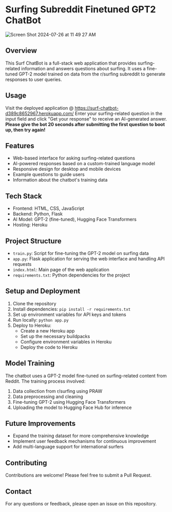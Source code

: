# Surfing Subreddit Finetuned GPT2 ChatBot

![Screen Shot 2024-07-26 at 11 49 27 AM](https://github.com/user-attachments/assets/53fce91d-bf8c-4a4d-aeda-a1e0bf29433c)

## Overview

This Surf ChatBot is a full-stack web application that provides surfing-related information and answers questions about surfing. It uses a fine-tuned GPT-2 model trained on data from the r/surfing subreddit to generate responses to user queries.

## Usage

Visit the deployed application @ https://surf-chatbot-d389c8652967.herokuapp.com/
Enter your surfing-related question in the input field and click "Get your response" to receive an AI-generated answer.
**Please give the bot 20 seconds after submitting the first question to boot up, then try again!**

## Features

- Web-based interface for asking surfing-related questions
- AI-powered responses based on a custom-trained language model
- Responsive design for desktop and mobile devices
- Example questions to guide users
- Information about the chatbot's training data

## Tech Stack

- Frontend: HTML, CSS, JavaScript
- Backend: Python, Flask
- AI Model: GPT-2 (fine-tuned), Hugging Face Transformers
- Hosting: Heroku

## Project Structure

- `train.py`: Script for fine-tuning the GPT-2 model on surfing data
- `app.py`: Flask application for serving the web interface and handling API requests
- `index.html`: Main page of the web application
- `requirements.txt`: Python dependencies for the project

## Setup and Deployment

1. Clone the repository
2. Install dependencies: `pip install -r requirements.txt`
3. Set up environment variables for API keys and tokens
4. Run locally: `python app.py`
5. Deploy to Heroku:
   - Create a new Heroku app
   - Set up the necessary buildpacks
   - Configure environment variables in Heroku
   - Deploy the code to Heroku

## Model Training

The chatbot uses a GPT-2 model fine-tuned on surfing-related content from Reddit. The training process involved:

1. Data collection from r/surfing using PRAW
2. Data preprocessing and cleaning
3. Fine-tuning GPT-2 using Hugging Face Transformers
4. Uploading the model to Hugging Face Hub for inference

## Future Improvements

- Expand the training dataset for more comprehensive knowledge
- Implement user feedback mechanisms for continuous improvement
- Add multi-language support for international surfers

## Contributing

Contributions are welcome! Please feel free to submit a Pull Request.

## Contact

For any questions or feedback, please open an issue on this repository.
